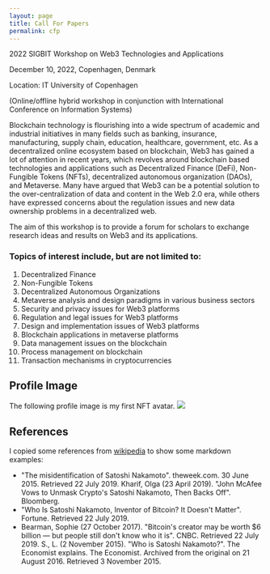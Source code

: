 ```yaml
---
layout: page
title: Call For Papers
permalink: cfp
---
```


2022 SIGBIT Workshop on Web3 Technologies and Applications

December 10, 2022, Copenhagen, Denmark

Location: IT University of Copenhagen

(Online/offline hybrid workshop in conjunction with International Conference on Information Systems)

Blockchain technology is flourishing into a wide spectrum of academic and industrial initiatives in many fields such as banking, insurance, manufacturing, supply chain, education, healthcare, government, etc. As a decentralized online ecosystem based on blockchain, Web3 has gained a lot of attention in recent years, which revolves around blockchain based technologies and applications such as Decentralized Finance (DeFi), Non-Fungible Tokens (NFTs), decentralized autonomous organization (DAOs), and Metaverse. Many have argued that Web3 can be a potential solution to the over-centralization of data and content in the Web 2.0 era, while others have expressed concerns about the regulation issues and new data ownership problems in a decentralized web.

The aim of this workshop is to provide a forum for scholars to exchange research ideas and results on Web3 and its applications.

### Topics of interest include, but are not limited to:

1. Decentralized Finance
2. Non-Fungible Tokens
3. Decentralized Autonomous Organizations
4. Metaverse analysis and design paradigms in various business sectors
5. Security and privacy issues for Web3 platforms
6. Regulation and legal issues for Web3 platforms
7. Design and implementation issues of Web3 platforms
8. Blockchain applications in metaverse platforms
9. Data management issues on the blockchain
10. Process management on blockchain
11. Transaction mechanisms in cryptocurrencies


## Profile Image

The following profile image is my first NFT avatar.
<img class="mx-auto w-1/2" src="{{site.baseurl}}/assets/img/279.png">

## References

I copied some references from [wikipedia](https://en.wikipedia.org/wiki/Satoshi_Nakamoto) to show some markdown examples:

 - "The misidentification of Satoshi Nakamoto". theweek.com. 30 June 2015. Retrieved 22 July 2019.
 Kharif, Olga (23 April 2019). "John McAfee Vows to Unmask Crypto's Satoshi Nakamoto, Then Backs Off". Bloomberg.
 - "Who Is Satoshi Nakamoto, Inventor of Bitcoin? It Doesn't Matter". Fortune. Retrieved 22 July 2019.
 - Bearman, Sophie (27 October 2017). "Bitcoin's creator may be worth $6 billion — but people still don't know who it is". CNBC. Retrieved 22 July 2019.
 S., L. (2 November 2015). "Who is Satoshi Nakamoto?". The Economist explains. The Economist. Archived from the original on 21 August 2016. Retrieved 3 November 2015.
